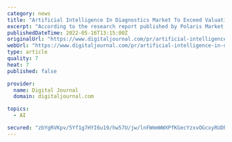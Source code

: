 ```yaml
---
category: news
title: "Artificial Intelligence In Diagnostics Market To Exceed Valuation of US$ 5,225.4Mn By 2030"
excerpt: "According to the research report published by Polaris Market Research, the Global Artificial Intelligence (Ai) In Diagnostics Market Size Is Expected To"
publishedDateTime: 2022-05-16T13:15:00Z
originalUrl: "https://www.digitaljournal.com/pr/artificial-intelligence-in-diagnostics-market-to-exceed-valuation-of-us-5225-4mn-by-2030"
webUrl: "https://www.digitaljournal.com/pr/artificial-intelligence-in-diagnostics-market-to-exceed-valuation-of-us-5225-4mn-by-2030"
type: article
quality: 7
heat: 7
published: false

provider:
  name: Digital Journal
  domain: digitaljournal.com

topics:
  - AI

secured: "zbYgRVKpv/5Yf1g7HYI6u19/hw57U/jw/lnFWmmWWXPfKGecYzxvOGcxyRUDhjYAsTz8SgOPE+aJxw5NCoe46jFjjO5Ughrs0+Wp/Sqjv12V/b/uKSsm3XgWxVdt1yPQvnz1lB4Csu0RhOoqFgq2az+lrGCEGHIdIZL+6hW/nHhZBam7mIlo5UOM5C13XtljLaJksNREDjNTgDXCeuLCs92CCqlgr1zMJqnB5TZ8zWEy1XnbAiXz3j7jQYcRt4mIAFnj+FFjI7o1VBtGOTiaUZWHMk7yN2LPHvJxhqQpmcZ4YtBg16i0dTNap/mkj2QflmverLGN0/sFBq5FOOPnq9muInHG+e4IfAAETX1TJHM=;FFbtjzY1+t8HJUmfZ5BEXw=="
---
```


